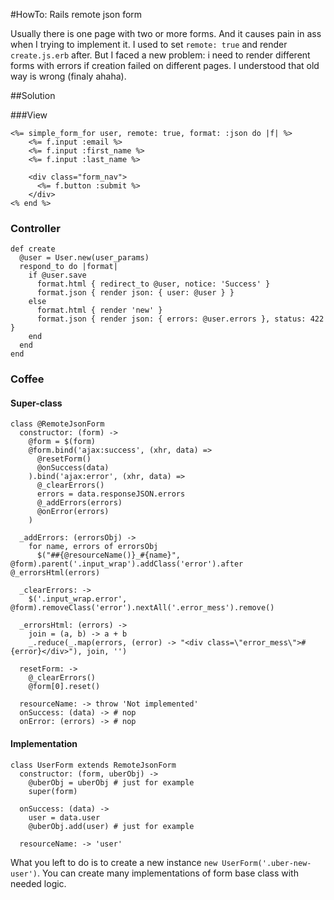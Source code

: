 #HowTo: Rails remote json form

Usually there is one page with two or more forms. And it causes pain in ass when I trying to implement it. I used to set `remote: true` and render `create.js.erb` after. But I faced a new problem: i need to render different forms with errors if creation failed on different pages. I understood that old way is wrong (finaly ahaha).

##Solution

###View

    <%= simple_form_for user, remote: true, format: :json do |f| %>
        <%= f.input :email %>
        <%= f.input :first_name %>
        <%= f.input :last_name %>

        <div class="form_nav">
          <%= f.button :submit %>
        </div>
    <% end %>

### Controller

    def create
      @user = User.new(user_params)
      respond_to do |format|
        if @user.save
          format.html { redirect_to @user, notice: 'Success' }
          format.json { render json: { user: @user } }
        else
          format.html { render 'new' }
          format.json { render json: { errors: @user.errors }, status: 422 }
        end
      end
    end
    
### Coffee

#### Super-class

    class @RemoteJsonForm
      constructor: (form) ->
        @form = $(form)
        @form.bind('ajax:success', (xhr, data) =>
          @resetForm()
          @onSuccess(data)
        ).bind('ajax:error', (xhr, data) =>
          @_clearErrors()
          errors = data.responseJSON.errors
          @_addErrors(errors)
          @onError(errors)
        )
    
      _addErrors: (errorsObj) ->
        for name, errors of errorsObj
          $("##{@resourceName()}_#{name}", @form).parent('.input_wrap').addClass('error').after @_errorsHtml(errors)
    
      _clearErrors: ->
        $('.input_wrap.error', @form).removeClass('error').nextAll('.error_mess').remove()
    
      _errorsHtml: (errors) ->
        join = (a, b) -> a + b
        _.reduce(_.map(errors, (error) -> "<div class=\"error_mess\">#{error}</div>"), join, '')
    
      resetForm: ->
        @_clearErrors()
        @form[0].reset()
    
      resourceName: -> throw 'Not implemented'
      onSuccess: (data) -> # nop
      onError: (errors) -> # nop
      
#### Implementation

    class UserForm extends RemoteJsonForm
      constructor: (form, uberObj) ->
        @uberObj = uberObj # just for example
        super(form)
    
      onSuccess: (data) ->
        user = data.user
        @uberObj.add(user) # just for example
    
      resourceName: -> 'user'
      
What you left to do is to create a new instance `new UserForm('.uber-new-user')`. You can create many implementations of form base class with needed logic.
